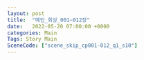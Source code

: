 ```yaml
---
layout: post
title:  "메인_회상_001~012장"
date:   2022-05-20 07:00:00 +0000
categories: Main
Tags: Story Main
SceneCode: ["scene_skip_cp001-012_q1_s10"]
---
```

